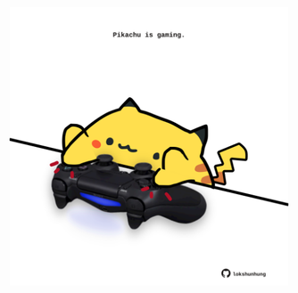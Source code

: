 <!-- built at 27/04/2021, 20:07:59 UTC -->
<p align="center">
  <img width="500" height="500" src="./ReadmeImage.svg">
</p>
